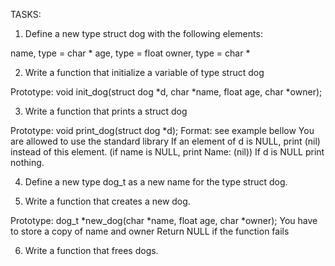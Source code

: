 TASKS:

1) Define a new type struct dog with the following elements:

name, type = char *
age, type = float
owner, type = char *

2) Write a function that initialize a variable of type struct dog

Prototype: void init_dog(struct dog *d, char *name, float age, char *owner);

3) Write a function that prints a struct dog

Prototype: void print_dog(struct dog *d);
Format: see example bellow
You are allowed to use the standard library
If an element of d is NULL, print (nil) instead of this element. (if name is NULL, print Name: (nil))
If d is NULL print nothing.

4) Define a new type dog_t as a new name for the type struct dog.

5) Write a function that creates a new dog.

Prototype: dog_t *new_dog(char *name, float age, char *owner);
You have to store a copy of name and owner
Return NULL if the function fails

6) Write a function that frees dogs.
